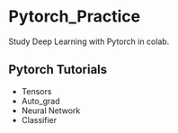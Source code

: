 # Pytorch_Practice
Study Deep Learning with Pytorch in colab.

## Pytorch Tutorials
- Tensors
- Auto_grad
- Neural Network
- Classifier
